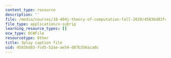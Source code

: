 ```yaml
---
content_type: resource
description: ''
file: /media/courses/18-404j-theory-of-computation-fall-2020/4583bd83fcd552aeae54d87b356aca0c_N32bnUliSzo.vtt
file_type: application/x-subrip
learning_resource_types: []
ocw_type: OCWFile
resourcetype: Other
title: 3play caption file
uid: 4583bd83-fcd5-52ae-ae54-d87b356aca0c
---
```

